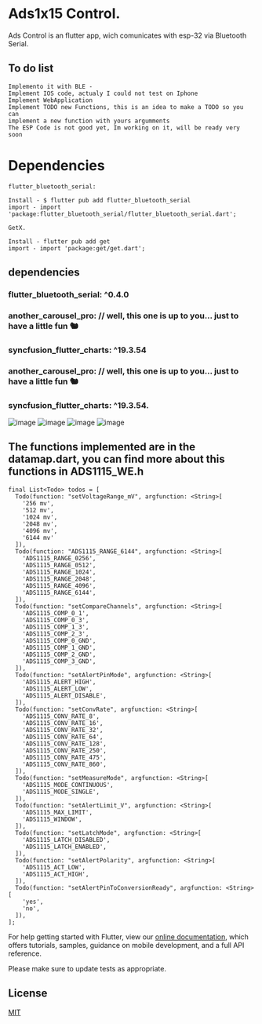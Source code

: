 
# Ads1x15 Control.

Ads Control is an flutter app, wich comunicates with esp-32 via Bluetooth Serial.

## To do list
```
Implemento it with BLE -
Implement IOS code, actualy I could not test on Iphone
Implement WebApplication
Implement TODO new Functions, this is an idea to make a TODO so you can 
implement a new function with yours argumments
The ESP Code is not good yet, Im working on it, will be ready very soon
```
# Dependencies 
``` 
flutter_bluetooth_serial: 

Install - $ flutter pub add flutter_bluetooth_serial
import - import 'package:flutter_bluetooth_serial/flutter_bluetooth_serial.dart';

GetX.

Install - flutter pub add get
import - import 'package:get/get.dart';

```
## dependencies

### flutter_bluetooth_serial: ^0.4.0


### another_carousel_pro: // well, this one is up to you... just to have a little fun 🐿️

### syncfusion_flutter_charts: ^19.3.54


### another_carousel_pro: // well, this one is up to you... just to have a little fun 🐿️
### syncfusion_flutter_charts: ^19.3.54.

![image](https://user-images.githubusercontent.com/42210628/143667468-3599ca71-126b-489f-85bb-cd7d2e7d3c17.png)
![image](https://user-images.githubusercontent.com/42210628/143667460-ae24c631-dabc-46f5-9d36-54bb519e71cb.png)
![image](https://user-images.githubusercontent.com/42210628/143667473-4665f22a-8072-42f5-9959-46cdfe4ba053.png)
![image](https://user-images.githubusercontent.com/42210628/143667509-0ab8c1dc-60d8-4109-bf99-ce9f6dc92be5.png)

## The functions implemented are in the datamap.dart, you can find more about this functions in ADS1115_WE.h
```
final List<Todo> todos = [
  Todo(function: "setVoltageRange_mV", argfunction: <String>[
    '256 mv',
    '512 mv',
    '1024 mv',
    '2048 mv',
    '4096 mv',
    '6144 mv'
  ]),
  Todo(function: "ADS1115_RANGE_6144", argfunction: <String>[
    'ADS1115_RANGE_0256',
    'ADS1115_RANGE_0512',
    'ADS1115_RANGE_1024',
    'ADS1115_RANGE_2048',
    'ADS1115_RANGE_4096',
    'ADS1115_RANGE_6144',
  ]),
  Todo(function: "setCompareChannels", argfunction: <String>[
    'ADS1115_COMP_0_1',
    'ADS1115_COMP_0_3',
    'ADS1115_COMP_1_3',
    'ADS1115_COMP_2_3',
    'ADS1115_COMP_0_GND',
    'ADS1115_COMP_1_GND',
    'ADS1115_COMP_2_GND',
    'ADS1115_COMP_3_GND',
  ]),
  Todo(function: "setAlertPinMode", argfunction: <String>[
    'ADS1115_ALERT_HIGH',
    'ADS1115_ALERT_LOW',
    'ADS1115_ALERT_DISABLE',
  ]),
  Todo(function: "setConvRate", argfunction: <String>[
    'ADS1115_CONV_RATE_8',
    'ADS1115_CONV_RATE_16',
    'ADS1115_CONV_RATE_32',
    'ADS1115_CONV_RATE_64',
    'ADS1115_CONV_RATE_128',
    'ADS1115_CONV_RATE_250',
    'ADS1115_CONV_RATE_475',
    'ADS1115_CONV_RATE_860',
  ]),
  Todo(function: "setMeasureMode", argfunction: <String>[
    'ADS1115_MODE_CONTINUOUS',
    'ADS1115_MODE_SINGLE',
  ]),
  Todo(function: "setAlertLimit_V", argfunction: <String>[
    'ADS1115_MAX_LIMIT',
    'ADS1115_WINDOW',
  ]),
  Todo(function: "setLatchMode", argfunction: <String>[
    'ADS1115_LATCH_DISABLED',
    'ADS1115_LATCH_ENABLED',
  ]),
  Todo(function: "setAlertPolarity", argfunction: <String>[
    'ADS1115_ACT_LOW',
    'ADS1115_ACT_HIGH',
  ]),
  Todo(function: "setAlertPinToConversionReady", argfunction: <String>[
    'yes',
    'no',
  ]),
];
```


For help getting started with Flutter, view our
[online documentation](https://flutter.dev/docs), which offers tutorials,
samples, guidance on mobile development, and a full API reference.


Please make sure to update tests as appropriate.

## License
[MIT](https://choosealicense.com/licenses/mit/)
